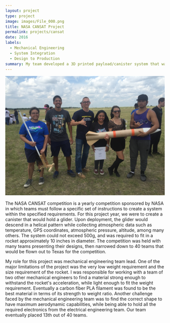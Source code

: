 ```yaml
---
layout: project
type: project
image: images/File_000.png
title: NASA CANSAT Project
permalink: projects/cansat
date: 2016
labels:
  - Mechanical Engineering
  - System Integration
  - Design to Production
summary: My team developed a 3D printed payload/canister system that was tested in atmospheric conditions, and collected atmospheric data upon descent.
---
```



 <img class="ui medium right floated rounded image" src="../images/cansat.jpeg">



The NASA CANSAT competition is a yearly competition sponsored by NASA in which teams must follow a specific set of instructions to create a system within the specified requirements. For this project year, we were to create a canister that would hold a glider. Upon deployment, the glider would descend in a helical pattern while collecting atmospheric data such as temperature, GPS coordinates, atmospheric pressure, altitude, among many others. The system could not exceed 500g, and was required to fit in a rocket approximately 10 inches in diameter. The competition was held with many teams presenting their designs, then narrowed down to 40 teams that would be flown out to Texas for the competition. 

My role for this project was mechanical engineering team lead. One of the major limitations of the project was the very low weight requirement and the size requirement of the rocket. I was responsible for working with a team of two other mechanical engineers to find a material strong enough to withstand the rocket's acceleration, while light enough to fit the weight requirement. Eventually a carbon fiber PLA filament was found to be the best material in terms of its strength to weight ratio. Another challenge faced by the mechanical engineering team was to find the correct shape to have maximum aerodynamic capabilities, while being able to hold all the required electronics from the electrical engineering team. Our team eventually placed 13th out of 40 teams.






